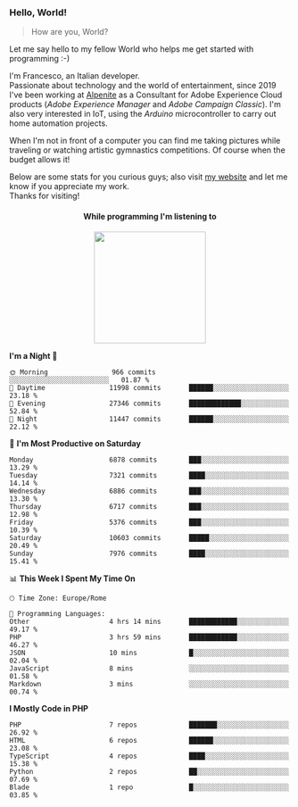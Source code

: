 ### Hello, World!

> How are you, World?

Let me say hello to my fellow World who helps me get started with programming :-)

I'm Francesco, an Italian developer.  
Passionate about technology and the world of entertainment, since 2019 I've been working at [Alpenite](https://www.alpenite.com) as a Consultant for Adobe Experience Cloud products (*Adobe Experience Manager* and *Adobe Campaign Classic*). I'm also very interested in IoT, using the *Arduino* microcontroller to carry out home automation projects.

When I'm not in front of a computer you can find me taking pictures while traveling or watching artistic gymnastics competitions. Of course when the budget allows it!

Below are some stats for you curious guys; also visit [my website](https://www.francescorega.eu) and let me know if you appreciate my work.  
Thanks for visiting!

<div align="center">
  <h4>While programming I'm listening to</h4>
  <a href="https://apps.francescorega.eu/now-playing/11147232609" target="_blank"><img src="https://apps.francescorega.eu/now-playing/11147232609" width="200"></a>
</div>

<!--START_SECTION:waka-->
**I'm a Night 🦉** 

```text
🌞 Morning                966 commits         ░░░░░░░░░░░░░░░░░░░░░░░░░   01.87 % 
🌆 Daytime                11998 commits       ██████░░░░░░░░░░░░░░░░░░░   23.18 % 
🌃 Evening                27346 commits       █████████████░░░░░░░░░░░░   52.84 % 
🌙 Night                  11447 commits       ██████░░░░░░░░░░░░░░░░░░░   22.12 % 
```
📅 **I'm Most Productive on Saturday** 

```text
Monday                   6878 commits        ███░░░░░░░░░░░░░░░░░░░░░░   13.29 % 
Tuesday                  7321 commits        ████░░░░░░░░░░░░░░░░░░░░░   14.14 % 
Wednesday                6886 commits        ███░░░░░░░░░░░░░░░░░░░░░░   13.30 % 
Thursday                 6717 commits        ███░░░░░░░░░░░░░░░░░░░░░░   12.98 % 
Friday                   5376 commits        ███░░░░░░░░░░░░░░░░░░░░░░   10.39 % 
Saturday                 10603 commits       █████░░░░░░░░░░░░░░░░░░░░   20.49 % 
Sunday                   7976 commits        ████░░░░░░░░░░░░░░░░░░░░░   15.41 % 
```


📊 **This Week I Spent My Time On** 

```text
🕑︎ Time Zone: Europe/Rome

💬 Programming Languages: 
Other                    4 hrs 14 mins       ████████████░░░░░░░░░░░░░   49.17 % 
PHP                      3 hrs 59 mins       ████████████░░░░░░░░░░░░░   46.27 % 
JSON                     10 mins             █░░░░░░░░░░░░░░░░░░░░░░░░   02.04 % 
JavaScript               8 mins              ░░░░░░░░░░░░░░░░░░░░░░░░░   01.58 % 
Markdown                 3 mins              ░░░░░░░░░░░░░░░░░░░░░░░░░   00.74 % 
```

**I Mostly Code in PHP** 

```text
PHP                      7 repos             ███████░░░░░░░░░░░░░░░░░░   26.92 % 
HTML                     6 repos             ██████░░░░░░░░░░░░░░░░░░░   23.08 % 
TypeScript               4 repos             ████░░░░░░░░░░░░░░░░░░░░░   15.38 % 
Python                   2 repos             ██░░░░░░░░░░░░░░░░░░░░░░░   07.69 % 
Blade                    1 repo              █░░░░░░░░░░░░░░░░░░░░░░░░   03.85 % 
```




<!--END_SECTION:waka-->
